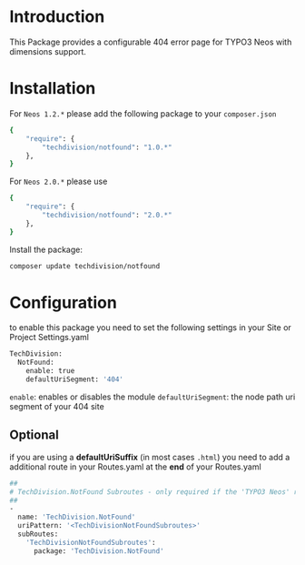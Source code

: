 
# Introduction

This Package provides a configurable 404 error page for TYPO3 Neos with dimensions support.


# Installation

For `Neos 1.2.*` please add the following package to your `composer.json`

``` bash
{
    "require": {
        "techdivision/notfound": "1.0.*"
    },
}
```

For `Neos 2.0.*` please use

``` bash
{
    "require": {
        "techdivision/notfound": "2.0.*"
    },
}
```



Install the package:

``` bash
composer update techdivision/notfound
```


# Configuration

to enable this package you need to set the following settings in your Site or Project Settings.yaml

``` bash
TechDivision:
  NotFound:
    enable: true
    defaultUriSegment: '404'
```

`enable`: enables or disables the module
`defaultUriSegment`: the node path uri segment of your 404 site



## Optional

if you are using a **defaultUriSuffix** (in most cases `.html`) you need to add a additional route in your Routes.yaml
at the **end** of your Routes.yaml

``` bash
##
# TechDivision.NotFound Subroutes - only required if the 'TYPO3 Neos' route has a 'defaultUriSuffix' suffix
##
-
  name: 'TechDivision.NotFound'
  uriPattern: '<TechDivisionNotFoundSubroutes>'
  subRoutes:
    'TechDivisionNotFoundSubroutes':
      package: 'TechDivision.NotFound'
```



